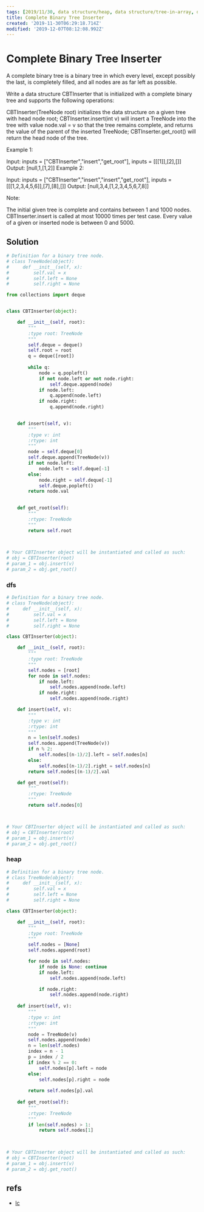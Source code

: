 ```yaml
---
tags: [2019/11/30, data structure/heap, data structure/tree-in-array, data structure/tree/complete, design, leetcode/919]
title: Complete Binary Tree Inserter
created: '2019-11-30T06:29:18.714Z'
modified: '2019-12-07T08:12:08.992Z'
---
```


# Complete Binary Tree Inserter

A complete binary tree is a binary tree in which every level, except possibly the last, is completely filled, and all nodes are as far left as possible.

Write a data structure CBTInserter that is initialized with a complete binary tree and supports the following operations:

CBTInserter(TreeNode root) initializes the data structure on a given tree with head node root;
CBTInserter.insert(int v) will insert a TreeNode into the tree with value node.val = v so that the tree remains complete, and returns the value of the parent of the inserted TreeNode;
CBTInserter.get_root() will return the head node of the tree.
 

Example 1:

Input: inputs = ["CBTInserter","insert","get_root"], inputs = [[[1]],[2],[]]
Output: [null,1,[1,2]]
Example 2:

Input: inputs = ["CBTInserter","insert","insert","get_root"], inputs = [[[1,2,3,4,5,6]],[7],[8],[]]
Output: [null,3,4,[1,2,3,4,5,6,7,8]]
 

Note:

The initial given tree is complete and contains between 1 and 1000 nodes.
CBTInserter.insert is called at most 10000 times per test case.
Every value of a given or inserted node is between 0 and 5000.


## Solution

```python
# Definition for a binary tree node.
# class TreeNode(object):
#     def __init__(self, x):
#         self.val = x
#         self.left = None
#         self.right = None

from collections import deque


class CBTInserter(object):

    def __init__(self, root):
        """
        :type root: TreeNode
        """
        self.deque = deque()
        self.root = root
        q = deque([root])
        
        while q:
            node = q.popleft()
            if not node.left or not node.right:
                self.deque.append(node)
            if node.left:
                q.append(node.left)
            if node.right:
                q.append(node.right)
        

    def insert(self, v):
        """
        :type v: int
        :rtype: int
        """
        node = self.deque[0]
        self.deque.append(TreeNode(v))
        if not node.left:
            node.left = self.deque[-1]
        else:
            node.right = self.deque[-1]
            self.deque.popleft()
        return node.val
        

    def get_root(self):
        """
        :rtype: TreeNode
        """
        return self.root
        


# Your CBTInserter object will be instantiated and called as such:
# obj = CBTInserter(root)
# param_1 = obj.insert(v)
# param_2 = obj.get_root()
```

### dfs

```python
# Definition for a binary tree node.
# class TreeNode(object):
#     def __init__(self, x):
#         self.val = x
#         self.left = None
#         self.right = None

class CBTInserter(object):

    def __init__(self, root):
        """
        :type root: TreeNode
        """
        self.nodes = [root]
        for node in self.nodes:
            if node.left:
                self.nodes.append(node.left)
            if node.right:
                self.nodes.append(node.right)

    def insert(self, v):
        """
        :type v: int
        :rtype: int
        """
        n = len(self.nodes)
        self.nodes.append(TreeNode(v))
        if n % 2:
            self.nodes[(n-1)/2].left = self.nodes[n]
        else:
            self.nodes[(n-1)/2].right = self.nodes[n]
        return self.nodes[(n-1)/2].val

    def get_root(self):
        """
        :rtype: TreeNode
        """
        return self.nodes[0]



# Your CBTInserter object will be instantiated and called as such:
# obj = CBTInserter(root)
# param_1 = obj.insert(v)
# param_2 = obj.get_root()

```

### heap 

```python
# Definition for a binary tree node.
# class TreeNode(object):
#     def __init__(self, x):
#         self.val = x
#         self.left = None
#         self.right = None

class CBTInserter(object):

    def __init__(self, root):
        """
        :type root: TreeNode
        """
        self.nodes = [None]
        self.nodes.append(root)

        for node in self.nodes:
            if node is None: continue
            if node.left:
                self.nodes.append(node.left)

            if node.right:
                self.nodes.append(node.right)  
        
    def insert(self, v):
        """
        :type v: int
        :rtype: int
        """
        node = TreeNode(v)
        self.nodes.append(node)
        n = len(self.nodes)
        index = n - 1
        p = index / 2
        if index % 2 == 0:
            self.nodes[p].left = node
        else:
            self.nodes[p].right = node
        
        return self.nodes[p].val
        
    def get_root(self):
        """
        :rtype: TreeNode
        """
        if len(self.nodes) > 1:
            return self.nodes[1]
        


# Your CBTInserter object will be instantiated and called as such:
# obj = CBTInserter(root)
# param_1 = obj.insert(v)
# param_2 = obj.get_root()
```

## refs

* [lc](https://leetcode.com/problems/complete-binary-tree-inserter/)
